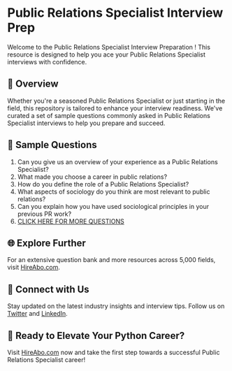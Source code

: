 # Public Relations Specialist Interview Prep

Welcome to the Public Relations Specialist Interview Preparation ! This resource is designed to help you ace your Public Relations Specialist interviews with confidence.

## 🚀 Overview

Whether you're a seasoned Public Relations Specialist or just starting in the field, this repository is tailored to enhance your interview readiness. We've curated a set of sample questions commonly asked in Public Relations Specialist interviews to help you prepare and succeed.

## 📝 Sample Questions

1. Can you give us an overview of your experience as a Public Relations Specialist?
2. What made you choose a career in public relations?
3. How do you define the role of a Public Relations Specialist?
4. What aspects of sociology do you think are most relevant to public relations?
5. Can you explain how you have used sociological principles in your previous PR work?
6. [CLICK HERE FOR MORE QUESTIONS](https://hireabo.com/job/7_1_9/Public%20Relations%20Specialist)

## 🌐 Explore Further

For an extensive question bank and more resources across 5,000 fields, visit [HireAbo.com](https://www.hireabo.com).

## 📱 Connect with Us

Stay updated on the latest industry insights and interview tips. Follow us on [Twitter](https://twitter.com/hireabo) and [LinkedIn](https://www.linkedin.com/in/hire-abo-3609972a8/).

## 🚀 Ready to Elevate Your Python Career?

Visit [HireAbo.com](https://www.hireabo.com) now and take the first step towards a successful Public Relations Specialist career!